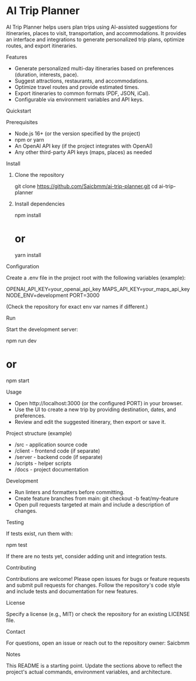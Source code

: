 # AI Trip Planner

AI Trip Planner helps users plan trips using AI-assisted suggestions for itineraries, places to visit, transportation, and accommodations. It provides an interface and integrations to generate personalized trip plans, optimize routes, and export itineraries.

Features
- Generate personalized multi-day itineraries based on preferences (duration, interests, pace).
- Suggest attractions, restaurants, and accommodations.
- Optimize travel routes and provide estimated times.
- Export itineraries to common formats (PDF, JSON, iCal).
- Configurable via environment variables and API keys.

Quickstart

Prerequisites
- Node.js 16+ (or the version specified by the project)
- npm or yarn
- An OpenAI API key (if the project integrates with OpenAI)
- Any other third-party API keys (maps, places) as needed

Install

1. Clone the repository

   git clone https://github.com/Saicbmm/ai-trip-planner.git
   cd ai-trip-planner

2. Install dependencies

   npm install
   # or
   yarn install

Configuration

Create a .env file in the project root with the following variables (example):

OPENAI_API_KEY=your_openai_api_key
MAPS_API_KEY=your_maps_api_key
NODE_ENV=development
PORT=3000

(Check the repository for exact env var names if different.)

Run

Start the development server:

npm run dev
# or
npm start

Usage

- Open http://localhost:3000 (or the configured PORT) in your browser.
- Use the UI to create a new trip by providing destination, dates, and preferences.
- Review and edit the suggested itinerary, then export or save it.

Project structure (example)

- /src - application source code
- /client - frontend code (if separate)
- /server - backend code (if separate)
- /scripts - helper scripts
- /docs - project documentation

Development

- Run linters and formatters before committing.
- Create feature branches from main: git checkout -b feat/my-feature
- Open pull requests targeted at main and include a description of changes.

Testing

If tests exist, run them with:

npm test

If there are no tests yet, consider adding unit and integration tests.

Contributing

Contributions are welcome! Please open issues for bugs or feature requests and submit pull requests for changes. Follow the repository's code style and include tests and documentation for new features.

License

Specify a license (e.g., MIT) or check the repository for an existing LICENSE file.

Contact

For questions, open an issue or reach out to the repository owner: Saicbmm

Notes

This README is a starting point. Update the sections above to reflect the project's actual commands, environment variables, and architecture.
